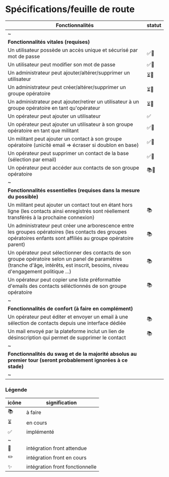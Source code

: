# Spécifications/feuille de route

Fonctionnalités | statut
-----------------------------------|---------
~ | 
**Fonctionnalités vitales (requises)** | 
Un utilisateur possède un accès unique et sécurisé par mot de passe | ✅📐
Un utilisateur peut modifier son mot de passe | ✅📐
Un administrateur peut ajouter/altérer/supprimer un utilisateur | ⏳📐
Un administrateur peut créer/altérer/supprimer un groupe opératoire | ⏳📐
Un administrateur peut ajouter/retirer un utilisateur à un groupe opératoire en tant qu'opérateur | ⏳📐
Un opérateur peut ajouter un utilisateur | ✅
Un opérateur peut ajouter un utilisateur à son groupe opératoire en tant que militant | ✅📐
Un militant peut ajouter un contact à son groupe opératoire (unicité email => écraser si doublon en base) | ✅📐
Un opérateur peut supprimer un contact de la base (sélection par email) | ✅📐
Un opérateur peut accéder aux contacts de son groupe opératoire | 📚📐
~ | 
**Fonctionnalités essentielles (requises dans la mesure du possible)** | 
Un militant peut ajouter un contact tout en étant hors ligne (les contacts ainsi enregistrés sont réellement transférés à la prochaine connexion) | 📚
Un administrateur peut créer une arborescence entre les groupes opératoires (les contacts des groupes opératoires enfants sont affiliés au groupe opératoire parent) | 📚
Un opérateur peut sélectionner des contacts de son groupe opératoire selon un panel de paramètres (tranche d'âge, intérêts, est inscrit, besoins, niveau d'engagement politique ...) | 📚
Un opérateur peut copier une liste préformattée d'emails des contacts séléctionnés de son groupe opératoire | 📚
~ | 
**Fonctionnalités de confort (à faire en complément)** | 
Un opérateur peut éditer et envoyer un email à une sélection de contacts depuis une interface dédiée | 📚
Un mail envoyé par la plateforme inclut un lien de désinscription qui permet de supprimer le contact | 📚
~ | 
**Fonctionnalités du swag et de la majorité absolus au premier tour (seront probablement ignorées à ce stade)** | 
~ | 



### Légende
icône| signification
--|--
📚| à faire
⏳| en cours
✅ | implémenté
~ | 
📐 | intégration front attendue
✏️ | intégration front en cours
✨ | intégration front fonctionnelle